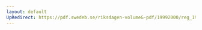 ```yaml
---
layout: default
UpRedirect: https://pdf.swedeb.se/riksdagen-volumeG-pdf/19992000/reg_19992000/reg_19992000_0424.pdf
---
```

